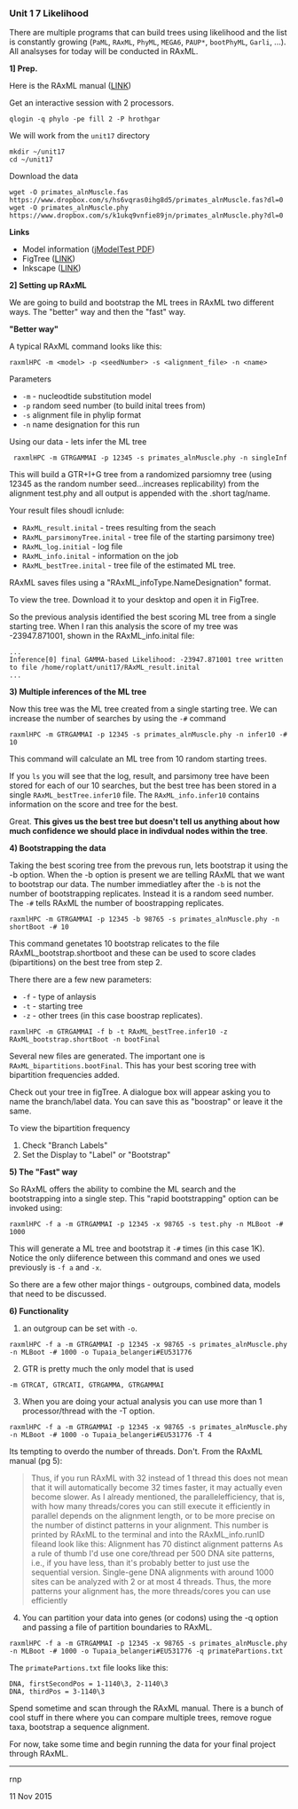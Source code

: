 ### Unit 1 7 Likelihood
There are multiple programs that can build trees using likelihood and the list is constantly growing (```PaML```, ```RAxML```, ```PhyML```, ```MEGA6```, ```PAUP*```, ```bootPhyML```, ```Garli```, ...).  All analsyses for today will be conducted in RAxML.



**1] Prep.**

Here is the RAxML manual ([LINK](http://sco.h-its.org/exelixis/resource/download/NewManual.pdf))

Get an interactive session with 2 processors.

```qlogin -q phylo -pe fill 2 -P hrothgar```

We will work from the ```unit17``` directory
```
mkdir ~/unit17
cd ~/unit17
```

Download the data
```
wget -O primates_alnMuscle.fas https://www.dropbox.com/s/hs6vqras0ihg8d5/primates_alnMuscle.fas?dl=0 
wget -O primates_alnMuscle.phy https://www.dropbox.com/s/k1ukq9vnfie89jn/primates_alnMuscle.phy?dl=0
```
**Links**
- Model information ([jModelTest PDF](https://www.dropbox.com/s/rfx99qu1xahmzow/primate_jModelTest.pdf?dl=0))
- FigTree ([LINK](http://tree.bio.ed.ac.uk/software/figtree/))
- Inkscape ([LINK](https://inkscape.org/en/download/))

**2] Setting up RAxML**

We are going to build and bootstrap the ML trees in RAxML two different ways. The "better" way and then the "fast" way.

**"Better way"**

A typical RAxML command looks like this:

```
raxmlHPC -m <model> -p <seedNumber> -s <alignment_file> -n <name>
```
Parameters
- ```-m``` - nucleodtide substitution model
- ```-p``` random seed number (to build inital trees from)
- ```-s``` alignment file in phylip format
- ```-n``` name designation for this run

Using our data - lets infer the ML tree

``` raxmlHPC -m GTRGAMMAI -p 12345 -s primates_alnMuscle.phy -n singleInf```



This will build a GTR+I+G tree from a randomized parsiomny tree (using 12345 as the random number seed...increases replicability) from the alignment test.phy and all output is appended with the .short tag/name.



Your result files shoudl icnlude:
- ```RAxML_result.inital``` - trees resulting from the seach
- ```RAxML_parsimonyTree.inital``` - tree file of the starting parsimony tree)
- ```RAxML_log.initial``` - log file
- ```RAxML_info.inital``` - information on the job
- ```RAxML_bestTree.inital``` - tree file of the estimated ML tree.

RAxML saves files using a "RAxML_infoType.NameDesignation" format.

To view the tree.  Download it to your desktop and open it in FigTree.

So the previous analysis identified the best scoring ML tree from a single starting tree.  When I ran this analysis the score of my tree was -23947.871001, shown in the RAxML_info.inital file:

```
...
Inference[0] final GAMMA-based Likelihood: -23947.871001 tree written to file /home/roplatt/unit17/RAxML_result.inital
...
```

**3) Multiple inferences of the ML tree**


Now this tree was the ML tree created from a single starting tree. We can increase the number of searches by using the ```-#``` command

```
raxmlHPC -m GTRGAMMAI -p 12345 -s primates_alnMuscle.phy -n infer10 -# 10
```

This command will calculate an ML tree from 10 random starting trees.


If you ```ls``` you will see that the log, result, and parsimony tree have been stored for each of our 10 searches, but the best tree has been stored in a single ```RAxML_bestTree.infer10``` file.  The ```RAxML_info.infer10``` contains information on the score and tree for the best.

Great.  **This gives us the best tree but doesn't tell us anything about how much confidence we should place in indivdual nodes within the tree**.  


**4) Bootstrapping the data**

Taking the best scoring tree from the prevous run, lets bootstrap it using the -b option.  When the -b option is present we are telling RAxML that we want to bootstrap our data.  The number immediatley after the ```-b``` is not the number of bootstrapping replicates.  Instead it is a random seed number.  The ```-#``` tells RAxML the number of boostrapping replicates.

```
raxmlHPC -m GTRGAMMAI -p 12345 -b 98765 -s primates_alnMuscle.phy -n shortBoot -# 10
```

This command genetates 10 bootstrap relicates to the file RAxML_bootstrap.shortboot and these can be used to score clades (bipartitions) on the best tree from step 2.

There there are a few new parameters:
- ```-f``` - type of anlaysis
- ```-t``` - starting tree
- ```-z``` - other trees (in this case boostrap replicates).

```
raxmlHPC -m GTRGAMMAI -f b -t RAxML_bestTree.infer10 -z RAxML_bootstrap.shortBoot -n bootFinal
```

Several new files are generated.  The important one is ```RAxML_bipartitions.bootFinal```.  This has your best scoring tree with bipartition frequencies added.


Check out your tree in figTree.  A dialogue box will appear asking you to name the branch/label data. You can save this as "boostrap" or leave it the same.

To view the bipartition frequency
1) Check "Branch Labels"
2) Set the Display to "Label" or "Bootstrap"


**5) The "Fast" way**


So RAxML offers the ability to combine the ML search and the bootstrapping into a single step.  This "rapid bootstrapping" option can be invoked using:

```raxmlHPC -f a -m GTRGAMMAI -p 12345 -x 98765 -s test.phy -n MLBoot -# 1000```

This will generate a ML tree and bootstrap it ```-#``` times (in this case 1K).  Notice the only diiference between this command and ones we used previously is ```-f a``` and ```-x```.



So there are a few other major things - outgroups, combined data, models that need to be discussed.

**6) Functionality**

1) an outgroup can be set with ```-o```.
```
raxmlHPC -f a -m GTRGAMMAI -p 12345 -x 98765 -s primates_alnMuscle.phy -n MLBoot -# 1000 -o Tupaia_belangeri#EU531776
```

2) GTR is pretty much the only model that is used

```-m GTRCAT, GTRCATI, GTRGAMMA, GTRGAMMAI```

3) When you are doing your actual analysis you can use more than 1 processor/thread with the -T option.
```
raxmlHPC -f a -m GTRGAMMAI -p 12345 -x 98765 -s primates_alnMuscle.phy -n MLBoot -# 1000 -o Tupaia_belangeri#EU531776 -T 4
```
Its tempting to overdo the number of threads.  Don't. From the RAxML manual (pg 5):


>Thus, if you run RAxML with 32 instead of 1 thread this does not mean that it will automatically become 32 times faster, it may actually even become slower. As I already mentioned, the parallelefficiency, that is, with how many threads/cores you can still execute it efficiently in parallel depends on the alignment length, or to be more precise on the number of distinct patterns in your alignment. This number is printed by RAxML to the terminal and into the RAxML_info.runID fileand look like this:
Alignment has 70 distinct alignment patterns As a rule of thumb I'd use one core/thread per 500 DNA site patterns, i.e., if you have less, than it's probably better to just use the sequential version. Single-gene DNA alignments with around 1000 sites can be analyzed with 2 or at most 4 threads. Thus, the more patterns your alignment has, the more threads/cores you can use efficiently

4) You can partition your data into genes (or codons) using the -q option and passing a file of partition boundaries to RAxML. 

```
raxmlHPC -f a -m GTRGAMMAI -p 12345 -x 98765 -s primates_alnMuscle.phy -n MLBoot -# 1000 -o Tupaia_belangeri#EU531776 -q primatePartions.txt
```
The ```primatePartions.txt``` file looks like this:
```
DNA, firstSecondPos = 1-1140\3, 2-1140\3
DNA, thirdPos = 3-1140\3
```

Spend sometime and scan through the RAxML manual.  There is a bunch of cool stuff in there where you can compare multiple trees, remove rogue taxa, bootstrap a sequence alignment.

For now, take some time and begin running the data for your final project through RAxML.


*****
rnp

11 Nov 2015












